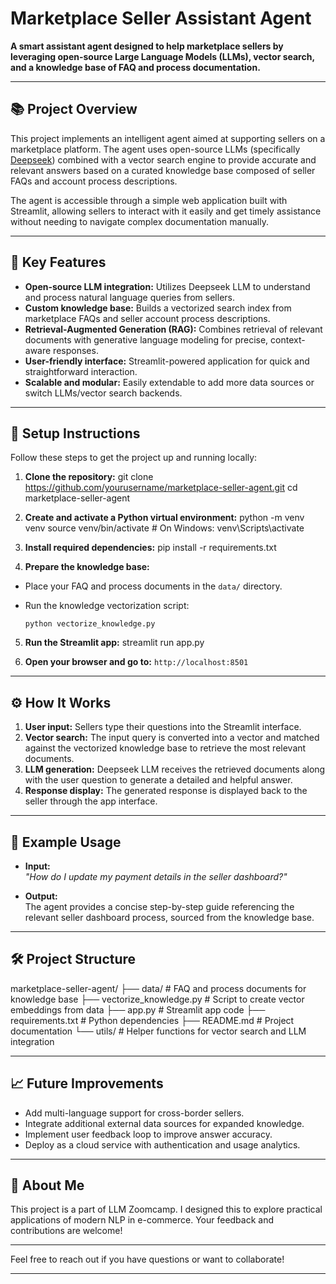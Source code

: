 # Marketplace Seller Assistant Agent

**A smart assistant agent designed to help marketplace sellers by leveraging open-source Large Language Models (LLMs), vector search, and a knowledge base of FAQ and process documentation.**

---

## 📚 Project Overview

This project implements an intelligent agent aimed at supporting sellers on a marketplace platform. The agent uses open-source LLMs (specifically [Deepseek](https://github.com/deepseekai/deepseek)) combined with a vector search engine to provide accurate and relevant answers based on a curated knowledge base composed of seller FAQs and account process descriptions.

The agent is accessible through a simple web application built with Streamlit, allowing sellers to interact with it easily and get timely assistance without needing to navigate complex documentation manually.

---

## 🚀 Key Features

- **Open-source LLM integration:** Utilizes Deepseek LLM to understand and process natural language queries from sellers.
- **Custom knowledge base:** Builds a vectorized search index from marketplace FAQs and seller account process descriptions.
- **Retrieval-Augmented Generation (RAG):** Combines retrieval of relevant documents with generative language modeling for precise, context-aware responses.
- **User-friendly interface:** Streamlit-powered application for quick and straightforward interaction.
- **Scalable and modular:** Easily extendable to add more data sources or switch LLMs/vector search backends.

---

## 🔧 Setup Instructions

Follow these steps to get the project up and running locally:

1. **Clone the repository:**
git clone https://github.com/yourusername/marketplace-seller-agent.git
cd marketplace-seller-agent

2. **Create and activate a Python virtual environment:**
python -m venv venv
source venv/bin/activate # On Windows: venv\Scripts\activate

3. **Install required dependencies:**
pip install -r requirements.txt

4. **Prepare the knowledge base:**
- Place your FAQ and process documents in the `data/` directory.
- Run the knowledge vectorization script:

  ```
  python vectorize_knowledge.py
  ```

5. **Run the Streamlit app:**
streamlit run app.py

6. **Open your browser and go to:** `http://localhost:8501`

---

## ⚙️ How It Works

1. **User input:** Sellers type their questions into the Streamlit interface.
2. **Vector search:** The input query is converted into a vector and matched against the vectorized knowledge base to retrieve the most relevant documents.
3. **LLM generation:** Deepseek LLM receives the retrieved documents along with the user question to generate a detailed and helpful answer.
4. **Response display:** The generated response is displayed back to the seller through the app interface.

---

## 📝 Example Usage

- **Input:**  
*"How do I update my payment details in the seller dashboard?"*

- **Output:**  
The agent provides a concise step-by-step guide referencing the relevant seller dashboard process, sourced from the knowledge base.

---

## 🛠️ Project Structure
marketplace-seller-agent/
├── data/ # FAQ and process documents for knowledge base
├── vectorize_knowledge.py # Script to create vector embeddings from data
├── app.py # Streamlit app code
├── requirements.txt # Python dependencies
├── README.md # Project documentation
└── utils/ # Helper functions for vector search and LLM integration

---

## 📈 Future Improvements

- Add multi-language support for cross-border sellers.
- Integrate additional external data sources for expanded knowledge.
- Implement user feedback loop to improve answer accuracy.
- Deploy as a cloud service with authentication and usage analytics.

---

## 👤 About Me

This project is a part of LLM Zoomcamp. I designed this to explore practical applications of modern NLP in e-commerce. Your feedback and contributions are welcome!

---

Feel free to reach out if you have questions or want to collaborate!

---